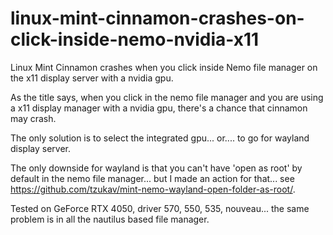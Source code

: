 # linux-mint-cinnamon-crashes-on-click-inside-nemo-nvidia-x11
Linux Mint Cinnamon crashes when you click inside Nemo file manager on the x11 display server with a nvidia gpu.


As the title says, when you click in the nemo file manager and you are using a x11 display manager with a nvidia gpu, there's a chance that cinnamon may crash.

The only solution is to select the integrated gpu... or.... to go for wayland display server.

The only downside for wayland is that you can't have 'open as root' by default in the nemo file manager... but I made an action for that... see https://github.com/tzukav/mint-nemo-wayland-open-folder-as-root/.

Tested on GeForce RTX 4050, driver 570, 550, 535, nouveau... the same problem is in all the nautilus based file manager.
